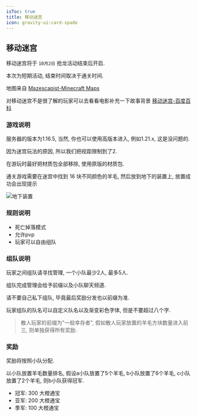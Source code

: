 ```yaml
---
isToc: true
title: 移动迷宫
icon: gravity-ui:card-spade
---
```


## 移动迷宫

移动迷宫将于 `10月2日` 抢龙活动结束后开启.

本次为短期活动, 结束时间取决于通关时间.

地图来自 [Mazescapist-Minecraft Maps](https://www.minecraftmaps.com/46701-mazescapist)

对移动迷宫不是很了解的玩家可以去看看电影补充一下故事背景 [移动迷宫-百度百科](https://baike.baidu.com/item/%E7%A7%BB%E5%8A%A8%E8%BF%B7%E5%AE%AB/13575745)

### 游戏说明

服务器的版本为1.16.5, 当然, 你也可以使用高版本进入, 例如1.21.x, 这是没问题的.

因为迷宫玩法的原因, 所以我们把视距限制到了2.

在游玩时最好把材质包全部移除, 使用原版的材质包.

通关游戏需要在迷宫中找到 16 块不同颜色的羊毛, 然后放到地下的装置上, 放置成功会出现提示

![地下装置](https://orangecraftmc.obs.cn-south-1.myhuaweicloud.com/Mazescapist.webp)

### 规则说明

- 死亡掉落模式
- 允许pvp
- 玩家可以自由组队

### 组队说明

玩家之间组队请寻找管理, 一个小队最少2人, 最多5人.

组队完成管理会给予前缀以及小队聊天频道.

请不要自己私下组队, 毕竟最后奖励分发也以前缀为准.

玩家组队的队名可以自定义队名以及渐变彩色字体, 但是不要超过八个字.

> 散人玩家的前缀为"一般幸存者", 假如散人玩家放置的羊毛方块数量进入前三, 则单独获得所有奖励.

### 奖励

奖励将按照小队分配.

以小队放置羊毛数量排名, 假设a小队放置了5个羊毛, b小队放置了6个羊毛, c小队放置了2个羊毛, 则b小队获得冠军.

- 冠军: 300 大橙通宝
- 亚军: 200 大橙通宝
- 季军: 100 大橙通宝
